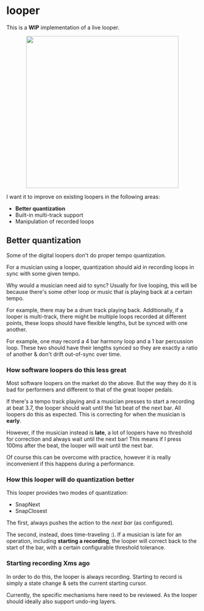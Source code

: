 # looper
This is a **WIP** implementation of a live looper.

<p align="center">
  <img src="https://github.com/yamadapc/augmented-audio/raw/master/crates/apps/looper/screenshot.png" width="400" />
</p>

I want it to improve on existing loopers in the following areas:

* **Better quantization**
* Built-in multi-track support
* Manipulation of recorded loops

## Better quantization
Some of the digital loopers don't do proper tempo quantization.

For a musician using a looper, quantization should aid in recording loops in sync with some given tempo.

Why would a musician need aid to sync? Usually for live looping, this will be because there's some other loop or music
that is playing back at a certain tempo.

For example, there may be a drum track playing back. Additionally, if a looper is multi-track, there might be multiple
loops recorded at different points, these loops should have flexible lengths, but be synced with one another.

For example, one may record a 4 bar harmony loop and a 1 bar percussion loop. These two should have their lengths synced
so they are exactly a ratio of another & don't drift out-of-sync over time.

### How software loopers do this less great
Most software loopers on the market do the above. But the way they do it is bad for performers and different to that of
the great looper pedals.

If there's a tempo track playing and a musician presses to start a recording at beat 3.7, the looper should wait until
the 1st beat of the next bar. All loopers do this as expected. This is correcting for when the musician is **early**.

However, if the musician instead is **late**, a lot of loopers have no threshold for correction and always wait until
the next bar! This means if I press 100ms after the beat, the looper will wait until the next bar.

Of course this can be overcome with practice, however it is really inconvenient if this happens during a performance.

### How this looper will do quantization better
This looper provides two modes of quantization:

* SnapNext
* SnapClosest

The first, always pushes the action to the _next bar_ (as configured).

The second, instead, does time-traveling :). If a musician is late for an operation, including **starting a recording**,
the looper will correct back to the start of the bar, with a certain configurable threshold tolerance.

### Starting recording Xms ago
In order to do this, the looper is always recording. Starting to record is simply a state change & sets the current
starting cursor.

Currently, the specific mechanisms here need to be reviewed. As the looper should ideally also support undo-ing layers.
